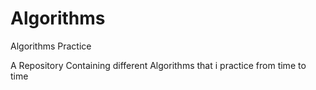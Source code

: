 # Algorithms
Algorithms Practice

A Repository Containing different Algorithms that i practice from time to time 
